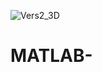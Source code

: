 ![Vers2_3D](https://user-images.githubusercontent.com/89296448/132130771-72a35adf-5629-4e8e-b07b-8d0ecd8521b6.jpg)
# MATLAB-
